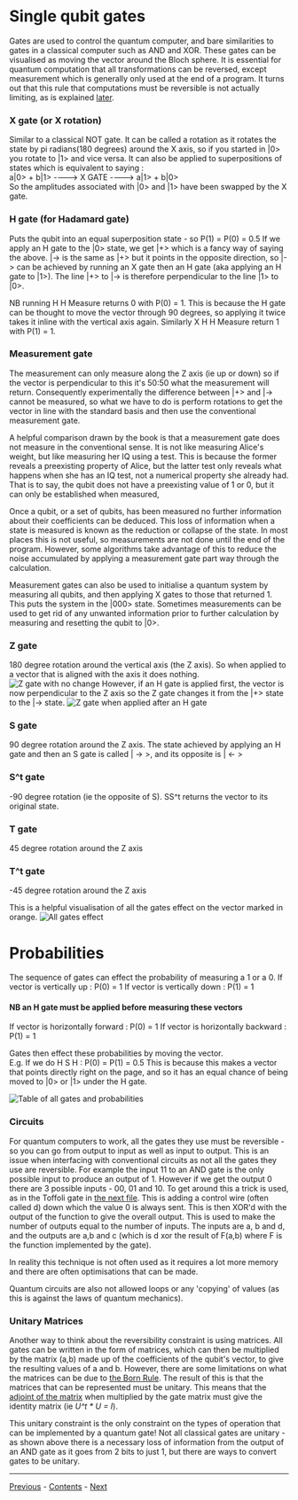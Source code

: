 # Single qubit gates
Gates are used to control the quantum computer, and bare similarities to gates in a classical computer such as AND and XOR. These gates can be visualised as moving the vector around the Bloch sphere. It is essential for quantum computation that all transformations can be reversed, except measurement which is generally only used at the end of a program. It turns out that this rule that computations must be reversible is not actually limiting, as is explained [later](Circuits.md).


### X gate (or X rotation)
Similar to a classical NOT gate. It can be called a rotation as it rotates the state by pi radians(180 degrees) around the X axis, so if you started in |0> you rotate to |1> and vice versa. It can also be applied to superpositions of states which is equivalent to saying :\
a|0> + b|1> ----> X GATE ----> a|1> + b|0> \
So the amplitudes associated with |0> and |1> have been swapped by the X gate.

### H gate (for Hadamard gate)
Puts the qubit into an equal superposition state - so P(1) = P(0) = 0.5
If we apply an H gate to the |0> state, we get |+> which is a fancy way of saying the above. |-> is the same as |+> but it points in the opposite direction, so |-> can be achieved by running an X gate then an H gate (aka applying an H gate to |1>). The line |+> to |-> is therefore perpendicular to the line |1> to |0>.

NB running H H Measure returns 0 with P(0) = 1. This is because the H gate can be thought to move the vector through 90 degrees, so applying it twice takes it inline with the vertical axis again. Similarly X H H Measure return 1 with P(1) = 1.


### Measurement gate
The measurement can only measure along the Z axis (ie up or down) so if the vector is perpendicular to this it's 50:50 what the measurement will return. Consequently experimentally the difference between |+> and |-> cannot be measured, so what we have to do is perform rotations to get the vector in line with the standard basis and then use the conventional measurement gate.

A helpful comparison drawn by the book is that a measurement gate does not measure in the conventional sense. It is not like measuring Alice's weight, but like measuring her IQ using a test. This is because the former reveals a preexisting property of Alice, but the latter test only reveals what happens when she has an IQ test, not a numerical property she already had. That is to say, the qubit does not have a preexisting value of 1 or 0, but it can only be established when measured,

Once a qubit, or a set of qubits, has been measured no further information about their coefficients can be deduced. This loss of information when a state is measured is known as the reduction or collapse of the state. In most places this is not useful, so measurements are not done until the end of the program. However, some algorithms take advantage of this to reduce the noise accumulated by applying a measurement gate part way through the calculation.

Measurement gates can also be used to initialise a quantum system by measuring all qubits, and then applying X gates to those that returned 1. This puts the system in the |000> state. Sometimes measurements can be used to get rid of any unwanted information prior to further calculation by measuring and resetting the qubit to |0>.

### Z gate
180 degree rotation around the vertical axis (the Z axis).
So when applied to a vector that is aligned with the axis it does nothing.
![Z gate with no change](https://dal.objectstorage.open.softlayer.com/v1/AUTH_039c3bf6e6e54d76b8e66152e2f87877/images-classroom/blocksphere-4-3-1o7ta37ydp0dg3nmi.png)
However, if an H gate is applied first, the vector is now perpendicular to the Z axis so the Z gate changes it from the |+> state to the |-> state.
![Z gate when applied after an H gate](https://dal.objectstorage.open.softlayer.com/v1/AUTH_039c3bf6e6e54d76b8e66152e2f87877/images-classroom/h-z-gatepk7ti2a9u9emte29.png)

### S gate
90 degree rotation around the Z axis. The state achieved by applying an H gate and then an S gate is called | -> >, and its opposite is | <- >

### S^t gate
-90 degree rotation (ie the opposite of S). SS^t returns the vector to its original state.

### T gate
45 degree rotation around the Z axis

### T^t gate
-45 degree rotation around the Z axis

This is a helpful visualisation of all the gates effect on the vector marked in orange.
![All gates effect](https://dal.objectstorage.open.softlayer.com/v1/AUTH_039c3bf6e6e54d76b8e66152e2f87877/images-classroom/4-163ijhyer00ktn8kt9.png)


# Probabilities
The sequence of gates can effect the probability of measuring a 1 or a 0.
If vector is vertically up : P(0) = 1
If vector is vertically down : P(1) = 1
#### NB an H gate must be applied before measuring these vectors
If vector is horizontally forward : P(0) = 1
If vector is horizontally backward : P(1) = 1

Gates then effect these probabilities by moving the vector.\
E.g.
  If we do H S H : P(0) = P(1) = 0.5
  This is because this makes a vector that points directly right on the page, and so it has an equal chance of being moved to |0> or |1> under the H gate.

![Table of all gates and probabilities](https://dal.objectstorage.open.softlayer.com/v1/AUTH_039c3bf6e6e54d76b8e66152e2f87877/images-classroom/rotation-tabletkaljcjy6869a4i.png)


### Circuits
For quantum computers to work, all the gates they use must be reversible - so you can go from output to input as well as input to output. This is an issue when interfacing with conventional circuits as not all the gates they use are reversible. For example the input 11 to an AND gate is the only possible input to produce an output of 1. However if we get the output 0 there are 3 possible inputs - 00, 01 and 10. To get around this a trick is used, as in the Toffoli gate in [the next file](MultiQubitGates.md). This is adding a control wire (often called d) down which the value 0 is always sent. This is then XOR'd with the output of the function to give the overall output. This is used to make the number of outputs equal to the number of inputs. The inputs are a, b and d, and the outputs are a,b and c (which is d xor the result of F(a,b) where F is the function implemented by the gate).

In reality this technique is not often used as it requires a lot more memory and there are often optimisations that can be made.

Quantum circuits are also not allowed loops or any 'copying' of values (as this is against the laws of quantum mechanics).


### Unitary Matrices
Another way to think about the reversibility constraint is using matrices. All gates can be written in the form of matrices, which can then be multiplied by the matrix (a,b) made up of the coefficients of the qubit's vector, to give the resulting values of a and b. However, there are some limitations on what the matrices can be due to [the Born Rule](Intro.md). The result of this is that the matrices that can be represented must be unitary. This means that the [adjoint of the matrix](https://en.wikipedia.org/wiki/Adjugate_matrix) when multiplied by the gate matrix must give the identity matrix (ie *U^t * U = I*).

This unitary constraint is the only constraint on the types of operation that can be implemented by a quantum gate! Not all classical gates are unitary - as shown above there is a necessary loss of information from the output of an AND gate as it goes from 2 bits to just 1, but there are ways to convert gates to be unitary.


***
[Previous](Intro.md) - [Contents](../README.md) - [Next](MultiQubitGates.md)
